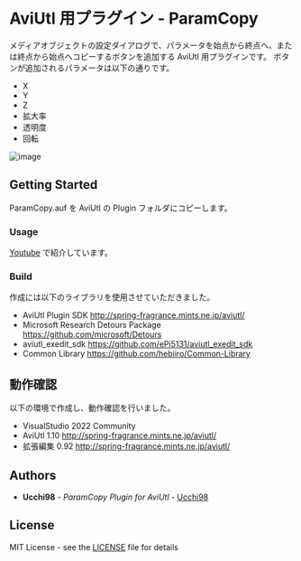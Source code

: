 # AviUtl 用プラグイン - ParamCopy

メディアオブジェクトの設定ダイアログで、パラメータを始点から終点へ、または終点から始点へコピーするボタンを追加する AviUtl 用プラグインです。
ボタンが追加されるパラメータは以下の通りです。

* X
* Y
* Z
* 拡大率
* 透明度
* 回転

![image](https://github.com/Ucchi98/AviUtlPlugins/assets/6383346/292165da-280e-4764-86b3-33cbed3079e7)

## Getting Started

ParamCopy.auf を AviUtl の Plugin フォルダにコピーします。

### Usage

[Youtube](https://youtu.be/_NBoxS0pcmQ?si=__gKhMlJ5Fd1LdDB) で紹介しています。

### Build

作成には以下のライブラリを使用させていただきました。

- AviUtl Plugin SDK http://spring-fragrance.mints.ne.jp/aviutl/
- Microsoft Research Detours Package https://github.com/microsoft/Detours
- aviutl_exedit_sdk https://github.com/ePi5131/aviutl_exedit_sdk
- Common Library https://github.com/hebiiro/Common-Library

## 動作確認

以下の環境で作成し、動作確認を行いました。

- VisualStudio 2022 Community
- AviUtl 1.10 http://spring-fragrance.mints.ne.jp/aviutl/
- 拡張編集 0.92 http://spring-fragrance.mints.ne.jp/aviutl/

## Authors

- **Ucchi98** - *ParamCopy Plugin for AviUtl* - [Ucchi98](https://github.com/Ucchi98)

## License

MIT License - see the [LICENSE](LICENSE) file for details

